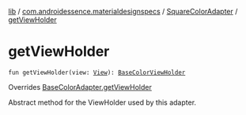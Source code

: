 [lib](../../index.md) / [com.androidessence.materialdesignspecs](../index.md) / [SquareColorAdapter](index.md) / [getViewHolder](./get-view-holder.md)

# getViewHolder

`fun getViewHolder(view: `[`View`](https://developer.android.com/reference/android/view/View.html)`): `[`BaseColorViewHolder`](../-base-color-adapter/-base-color-view-holder/index.md)

Overrides [BaseColorAdapter.getViewHolder](../-base-color-adapter/get-view-holder.md)

Abstract method for the ViewHolder used by this adapter.

